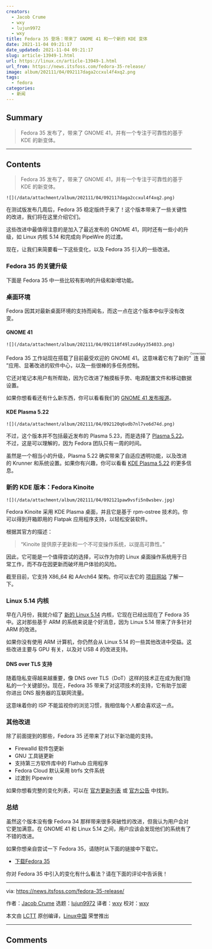 ```yaml
---
creators:
  - Jacob Crume
  - wxy
  - lujun9972
  - wxy
title: Fedora 35 登场：带来了 GNOME 41 和一个新的 KDE 变体
date: 2021-11-04 09:21:17
date_updated: 2021-11-04 09:21:17
slug: article-13949-1.html
url: https://linux.cn/article-13949-1.html
url_from: https://news.itsfoss.com/fedora-35-release/
image: album/202111/04/092117daga2ccxul4f4xq2.png
tags:
  - fedora
categories:
  - 新闻
---
```


## Summary

> Fedora 35 发布了，带来了 GNOME 41，并有一个专注于可靠性的基于 KDE 的新变体。

***

<!-- more -->

## Contents

> 
> Fedora 35 发布了，带来了 GNOME 41，并有一个专注于可靠性的基于 KDE 的新变体。
> 
> 
> 

`![](/data/attachment/album/202111/04/092117daga2ccxul4f4xq2.png)`

在测试版发布几周后，Fedora 35 稳定版终于来了！这个版本带来了一些关键性的改进，我们将在这里介绍它们。

这些改进中最值得注意的是加入了最近发布的 GNOME 41，同时还有一些小的升级，如 Linux 内核 5.14 和完成向 PipeWire 的过渡。

现在，让我们来简要看一下这些变化，以及 Fedora 35 引入的一些改进。

### Fedora 35 的关键升级

下面是 Fedora 35 中一些比较有影响的升级和新增功能。

### 桌面环境

Fedora 因其对最新桌面环境的支持而闻名，而这一点在这个版本中似乎没有改变。

#### GNOME 41

`![](/data/attachment/album/202111/04/092118f49lzud4yy354033.png)`

Fedora 35 工作站现在搭载了目前最受欢迎的 GNOME 41。这意味着它有了新的“<ruby> 连接 <rt>  Connections </rt></ruby>”应用、显著改进的软件中心，以及一些很棒的多任务控制。

它还对笔记本用户有所帮助，因为它改进了触摸板手势、电源配置文件和移动数据设置。

如果你想看看还有什么新东西，你可以看看我们的 [GNOME 41 发布报道](https://news.itsfoss.com/gnome-41-release/)。

#### KDE Plasma 5.22

`![](/data/attachment/album/202111/04/092120q6vdb7nl7ve6d74d.png)`

不过，这个版本并不包括最近发布的 Plasma 5.23，而是选择了 [Plasma 5.22](https://news.itsfoss.com/kde-plasma-5-22-release/)。不过，这是可以理解的，因为 Fedora 团队只有一周的时间。

虽然是一个相当小的升级，Plasma 5.22 确实带来了自适应透明功能，以及改进的 Krunner 和系统设置。如果你有兴趣，你可以看看 [KDE Plasma 5.22](https://news.itsfoss.com/kde-plasma-5-22-release/) 的更多信息。

### 新的 KDE 版本：Fedora Kinoite

`![](/data/attachment/album/202111/04/092121paw9vsfi5n8wsbev.jpg)`

Fedora Kinoite 采用 KDE Plasma 桌面，并且它是基于 rpm-ostree 技术的。你可以得到开箱即用的 Flatpak 应用程序支持，以轻松安装软件。

根据其官方的描述：

> 
> “Kinoite 提供原子更新和一个不可变操作系统，以提高可靠性。”
> 
> 
> 

因此，它可能是一个值得尝试的选择，可以作为你的 Linux 桌面操作系统用于日常工作，而不存在因更新而破坏用户体验的风险。

截至目前，它支持 X86\_64 和 AArch64 架构。你可以去它的 [项目网站](https://kinoite.fedoraproject.org/) 了解一下。

### Linux 5.14 内核

早在八月份，我就介绍了 [新的 Linux 5.14](https://news.itsfoss.com/kernel-5-14-release/) 内核，它现在已经出现在了 Fedora 35 中。这对那些基于 ARM 的系统来说是个好消息，因为 Linux 5.14 带来了许多针对 ARM 的改进。

如果你没有使用 ARM 计算机，你仍然会从 Linux 5.14 的一些其他改进中受益。这些改进主要与 GPU 有关，以及对 USB 4 的改进支持。

#### DNS over TLS 支持

随着隐私变得越来越重要，像 DNS over TLS（DoT）这样的技术正在成为我们隐私的一个关键部分。现在，Fedora 35 带来了对这项技术的支持，它有助于加密你进出 DNS 服务器的互联网流量。

这意味着你的 ISP 不能监视你的浏览习惯，我相信每个人都会喜欢这一点。

### 其他改进

除了前面提到的那些，Fedora 35 还带来了对以下新功能的支持。

* Firewalld 软件包更新
* GNU 工具链更新
* 支持第三方软件库中的 Flathub 应用程序
* Fedora Cloud 默认采用 btrfs 文件系统
* 过渡到 Pipewire

如果你想看完整的变化列表，可以在 [官方更新列表](https://fedoraproject.org/wiki/Releases/35/ChangeSet) 或 [官方公告](https://fedoramagazine.org/announcing-fedora-35/) 中找到。

### 总结

虽然这个版本没有像 Fedora 34 那样带来很多突破性的改进，但我认为用户会对它更加满意。在 GNOME 41 和 Linux 5.14 之间，用户应该会发现他们的系统有了不错的改进。

如果你想亲自尝试一下 Fedora 35，请随时从下面的链接中下载它。

* [下载Fedora 35](https://getfedora.org/)

你对 Fedora 35 中引入的变化有什么看法？请在下面的评论中告诉我！

---

via: <https://news.itsfoss.com/fedora-35-release/>

作者：[Jacob Crume](https://news.itsfoss.com/author/jacob/) 选题：[lujun9972](https://github.com/lujun9972) 译者：[wxy](https://github.com/wxy) 校对：[wxy](https://github.com/wxy)

本文由 [LCTT](https://github.com/LCTT/TranslateProject) 原创编译，[Linux中国](https://linux.cn/) 荣誉推出

***

## Comments
